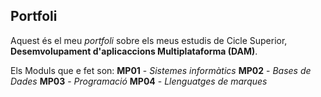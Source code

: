## Portfoli

Aquest és el meu *portfoli* sobre els meus estudis de Cicle Superior, **Desemvolupament d'aplicaccions Multiplataforma (DAM)**.

Els Moduls que e fet son:
**MP01** - *Sistemes informàtics*
**MP02** - *Bases de Dades*
**MP03** - *Programació*
**MP04** - *Llenguatges de marques*
